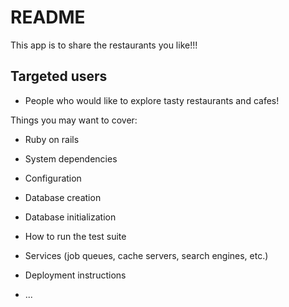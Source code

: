 # README

This app is to share the restaurants you like!!!

## Targeted users
* People who would like to explore tasty restaurants and cafes!


Things you may want to cover:

* Ruby on rails

* System dependencies

* Configuration

* Database creation

* Database initialization

* How to run the test suite

* Services (job queues, cache servers, search engines, etc.)

* Deployment instructions

* ...
